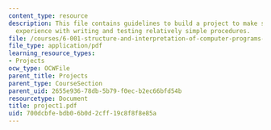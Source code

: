 ```yaml
---
content_type: resource
description: This file contains guidelines to build a project to make students gain
  experience with writing and testing relatively simple procedures.
file: /courses/6-001-structure-and-interpretation-of-computer-programs-spring-2005/700dcbfebdb06b0d2cff19c8f8f8e85a_project1.pdf
file_type: application/pdf
learning_resource_types:
- Projects
ocw_type: OCWFile
parent_title: Projects
parent_type: CourseSection
parent_uid: 2655e936-78db-5b79-f0ec-b2ec66bfd54b
resourcetype: Document
title: project1.pdf
uid: 700dcbfe-bdb0-6b0d-2cff-19c8f8f8e85a
---
```

